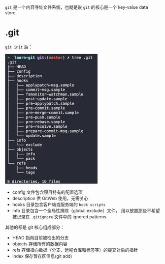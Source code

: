 `git` 是一个内容寻址文件系统，也就是说 `git` 的核心是一个 key-value data store.

# .git
`git init` 后：

<img src="../assets/tree.png" width="300" />

+ config 文件包含项目特有的配置选项
+ description 供 GitWeb 使用，无需关心
+ hooks 目录包含客户端或服务端的 `hook scripts`
+ info 目录包含一个全局性排除（global exclude）文件， 用以放置那些不希望被记录在 `.gitignore` 文件中的 ignored patterns

其他的都是 git 核心组成部分：
+ HEAD 指向目前被检出的分支
+ objects 存储所有的数据内容
+ refs 存储指向数据（分支、远程仓库和标签等）的提交对象的指针
+ index 保存暂存区信息(git add)
